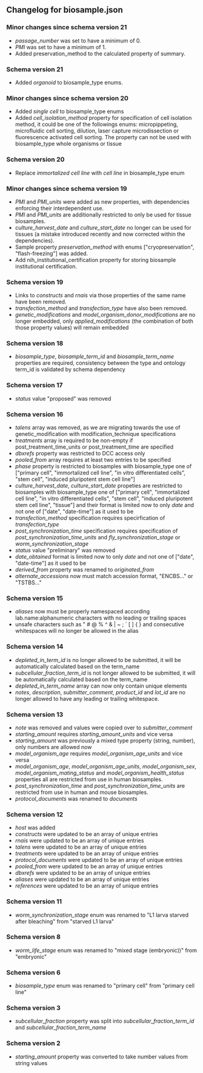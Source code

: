 ## Changelog for biosample.json

### Minor changes since schema version 21

* *passage_number* was set to have a minimum of 0.
* *PMI* was set to have a minimum of 1.
* Added preservation_method to the calculated property of summary.

### Schema version 21

* Added *organoid* to biosample_type enums.

### Minor changes since schema version 20

* Added *single cell* to biosample_type enums
* Added *cell_isolation_method* property for specification of cell isolation method, it could be one of the followings enums: micropippeting, microfluidic cell sorting, dilution, laser capture microdissection or fluorescence activated cell sorting. The property can not be used with biosample_type whole organisms or tissue

### Schema version 20

* Replace *immortalized cell line* with *cell line* in biosample_type enum

### Minor changes since schema version 19

* *PMI* and *PMI_units* were added as new properties, with dependencies enforcing their interdependent use.
* *PMI* and *PMI_units* are additionally restricted to only be used for tissue biosamples.
* *culture_harvest_date* and *culture_start_date* no longer can be used for tissues (a mistake introduced recently and now corrected within the dependencies).
* Sample property *preservation_method* with enums ["cryopreservation", "flash-freezing"] was added.
* Add nih_institutional_certification property for storing biosample institutional certification.

### Schema version 19

* Links to *constructs* and *rnais* via those properties of the same name have been removed.
* *transfection_method* and *transfection_type* have also been removed.
* *genetic_modifications* and *model_organism_donor_modifications* are no longer embedded, only *applied_modifications* (the combination of both those property values) will remain embedded

### Schema version 18

* *biosample_type*, *biosample_term_id* and *biosample_term_name* properties are required, consistency between the type and ontology term_id is validated by schema dependency

### Schema version 17

* *status* value "proposed" was removed


### Schema version 16

* *talens* array was removed, as we are migrating towards the use of genetic_modification with modification_technique specifications
* *treatments* array is required to be non-empty if post_treatment_time_units or post_treatment_time are specified
* *dbxrefs* property was restricted to DCC access only
* *pooled_from* array requires at least two entries to be specified
* *phase* property is restricted to biosamples with biosample_type one of ["primary cell", "immortalized cell line", "in vitro differentiated cells", "stem cell", "induced pluripotent stem cell line"]
* *culture_harvest_date*, *culture_start_date* propeties are restricted to biosamples with biosample_type one of ["primary cell", "immortalized cell line", "in vitro differentiated cells", "stem cell", "induced pluripotent stem cell line", "tissue"] and their format is limited now to only *date* and not one of ["date", "date-time"] as it used to be
* *transfection_method* specification requires specirfication of *transfection_type*
* *post_synchronization_time* specification requires specification of *post_synchronization_time_units* and *fly_synchronization_stage* or *worm_synchronization_stage*
* *status* value "preliminary" was removed
* *date_obtained* format is limited now to only *date* and not one of ["date", "date-time"] as it used to be
* *derived_from* property was renamed to *originated_from*
* *alternate_accessions* now must match accession format, "ENCBS..." or "TSTBS..."

### Schema version 15

* *aliases* now must be properly namespaced according lab.name:alphanumeric characters with no leading or trailing spaces
* unsafe characters such as " # @ % ^ & | ~ ; ` [ ] { } and consecutive whitespaces will no longer be allowed in the alias


### Schema version 14

* *depleted_in_term_id* is no longer allowed to be submitted, it will be automatically calculated based on the term_name
* *subcellular_fraction_term_id* is not longer allowed to be submitted, it will be automatically calculated based on the term_name
* *depleted_in_term_name* array can now only contain unique elements
* *notes*, *description*, *submitter_comment*, *product_id* and *lot_id* are no longer allowed to have any leading or trailing whitespace.

### Schema version 13

* *note* was removed and values were copied over to *submitter_comment*
* *starting_amount* requires *starting_amount_units* and vice versa
* *starting_amount* was previously a mixed type property (string, number), only numbers are allowed now
* *model_organism_age* requires *model_organism_age_units* and vice versa
* *model_organism_age*, *model_organism_age_units*, *model_organism_sex*, *model_organism_mating_status* and *model_organism_health_status* properties all are restricted from use in human biosamples.
* *post_synchronization_time* and *post_synchronization_time_units* are restricted from use in human and mouse biosamples.
* *protocol_documents* was renamed to *documents*

### Schema version 12

* *host* was added 
* *constructs* were updated to be an array of unique entries
* *rnais* were updated to be an array of unique entries
* *talens* were updated to be an array of unique entries
* *treatments* were updated to be an array of unique entries
* *protocol_documents* were updated to be an array of unique entries
* *pooled_from* were updated to be an array of unique entries
* *dbxrefs* were updated to be an array of unique entries
* *aliases* were updated to be an array of unique entries
* *references* were updated to be an array of unique entries

### Schema version 11

* *worm_synchronization_stage* enum was renamed to "L1 larva starved after bleaching" from "starved L1 larva"

### Schema version 8

* *worm_life_stage* enum was renamed to "mixed stage (embryonic))" from "embryonic"

### Schema version 6

* *biosample_type* enum was renamed to "primary cell" from "primary cell line"

### Schema version 3

* *subcellular_fraction* property was split into *subcellular_fraction_term_id* and *subcellular_fraction_term_name*

### Schema version 2

* *starting_amount* property was converted to take number values from string values

